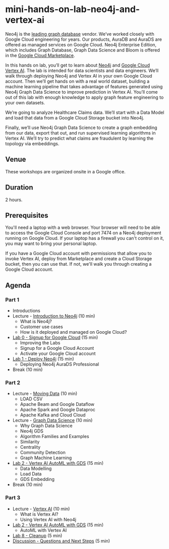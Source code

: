 # mini-hands-on-lab-neo4j-and-vertex-ai
Neo4j is the [leading graph database](https://db-engines.com/en/ranking/graph+dbms) vendor.  We’ve worked closely with Google Cloud engineering for years.  Our products, AuraDB and AuraDS are offered as managed services on Google Cloud.  Neo4j Enterprise Edition, which includes Graph Database, Graph Data Science and Bloom is offered in the [Google Cloud Marketplace](https://console.cloud.google.com/marketplace/browse?q=neo4j).

In this hands on lab, you’ll get to learn about [Neo4j](https://neo4j.com/) and [Google Cloud Vertex AI](https://cloud.google.com/vertex-ai).  The lab is intended for data scientists and data engineers.  We’ll walk through deploying Neo4j and Vertex AI in your own Google Cloud account.  Then we’ll get hands on with a real world dataset, building a machine learning pipeline that takes advantage of features generated using Neo4j Graph Data Science to improve prediction in Vertex AI.  You’ll come out of this lab with enough knowledge to apply graph feature engineering to your own datasets.

We’re going to analyze Healthcare Claims data.  We’ll start with a Data Model and load that data from a Google Cloud Storage bucket into Neo4j. 

Finally, we’ll use Neo4j Graph Data Science to create a graph embedding from our data, export that out, and run supervised learning algorithms in Vertex AI.  We’ll try to predict what claims are fraudulent by learning the topology via embeddings. 

## Venue
These workshops are organized onsite in a Google office.

## Duration
2 hours.

## Prerequisites
You'll need a laptop with a web browser.  Your browser will need to be able to access the Google Cloud Console and port 7474 on a Neo4j deployment running on Google Cloud.  If your laptop has a firewall you can't control on it, you may want to bring your personal laptop.

If you have a Google Cloud account with permissions that allow you to invoke Vertex AI, deploy from Marketplace and create a Cloud Storage bucket, then you can use that.  If not, we'll walk you through creating a Google Cloud account.

## Agenda
### Part 1
* Introductions
* Lecture - [Introduction to Neo4j](https://docs.google.com/presentation/d/1WvPzs_JEh8uuKEAQGecH1rUd1NoRzqZIKc-hQkuBdXQ/edit?usp=sharing) (10 min)
    * What is Neo4j?
    * Customer use cases
    * How is it deployed and managed on Google Cloud?
* [Lab 0 - Signup for Google Cloud](Lab%200%20-%20Signup%20for%20Google%20Cloud) (15 min)
    * Improving the Labs
    * Signup for a Google Cloud Account
    * Activate your Google Cloud account
* [Lab 1 - Deploy Neo4j](Lab%201%20-%20Deploy%20Neo4j) (15 min)
    * Deploying Neo4j AuraDS Professional
* Break (10 min)

### Part 2
* Lecture - [Moving Data](https://docs.google.com/presentation/d/1O6Oy_GbDYYCvQanUyUCl30hQdSsy9kKL53Jgl23Nnsk/edit?usp=sharing) (10 min)
    * LOAD CSV
    * Apache Beam and Google Dataflow
    * Apache Spark and Google Dataproc
    * Apache Kafka and Cloud Cloud
* Lecture - [Graph Data Science](https://docs.google.com/presentation/d/133tXAH--V7Uvyd0Ylhs08_xDEPfl64uvaNNdxeHVpvk/edit?usp=sharing) (10 min)
    * Why Graph Data Science
    * Neo4j GDS
    * Algorithm Families and Examples
    * Similarity
    * Centrality
    * Community Detection
    * Graph Machine Learning
* [Lab 2 - Vertex AI AutoML with GDS](Lab%202%20-%20Vertex%20AI%20AutoML%20with%20GDS/README.md) (15 min)
    * Data Modelling
    * Load Data
    * GDS Embedding
* Break (10 min)

### Part 3
* Lecture - [Vertex AI](https://docs.google.com/presentation/d/19TewJE5YgESTmN9qW4MOtFP4m39uPhUaRXErkCzrdbE/edit?usp=sharing) (10 min)
    * What is Vertex AI?
    * Using Vertex AI with Neo4j
* [Lab 2 - Vertex AI AutoML with GDS](Lab%202%20-%20Vertex%20AI%20AutoML%20with%20GDS/README.md) (15 min)
    * AutoML with Vertex AI
* [Lab 8 - Cleanup](Lab%208%20-%20Cleanup) (5 min)
* [Discussion - Questions and Next Steps](Discussion%20-%20Questions%20and%20Next%20Steps.md) (5 min)
